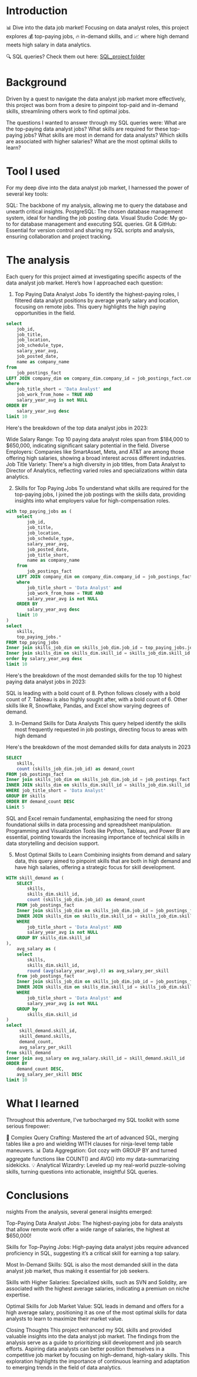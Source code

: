 # Introduction
📊 Dive into the data job market! Focusing on data analyst roles, this project explores 💰 top-paying jobs, 🔥 in-demand skills, and 📈 where high demand meets high salary in data analytics.

🔍 SQL queries? Check them out here: [SQL_project folder](/SQL_project/)

# Background
Driven by a quest to navigate the data analyst job market more effectively, this project was born from a desire to pinpoint top-paid and in-demand skills, streamlining others work to find optimal jobs.

The questions I wanted to answer through my SQL queries were:
What are the top-paying data analyst jobs?
What skills are required for these top-paying jobs?
What skills are most in demand for data analysts?
Which skills are associated with higher salaries?
What are the most optimal skills to learn?

# Tool I used
For my deep dive into the data analyst job market, I harnessed the power of several key tools:

SQL: The backbone of my analysis, allowing me to query the database and unearth critical insights.
PostgreSQL: The chosen database management system, ideal for handling the job posting data.
Visual Studio Code: My go-to for database management and executing SQL queries.
Git & GitHub: Essential for version control and sharing my SQL scripts and analysis, ensuring collaboration and project tracking.

# The analysis
Each query for this project aimed at investigating specific aspects of the data analyst job market. Here’s how I approached each question:

1. Top Paying Data Analyst Jobs
To identify the highest-paying roles, I filtered data analyst positions by average yearly salary and location, focusing on remote jobs. This query highlights the high paying opportunities in the field.

```sql
select  
    job_id,
    job_title,
    job_location, 
    job_schedule_type,
    salary_year_avg,
    job_posted_date,
    name as company_name
from 
    job_postings_fact
LEFT JOIN company_dim on company_dim.company_id = job_postings_fact.company_id    
where 
    job_title_short = 'Data Analyst' and 
    job_work_from_home = TRUE AND
    salary_year_avg is not NULL
ORDER BY 
    salary_year_avg desc
limit 10
```
Here's the breakdown of the top data analyst jobs in 2023:

Wide Salary Range: Top 10 paying data analyst roles span from $184,000 to $650,000, indicating significant salary potential in the field.
Diverse Employers: Companies like SmartAsset, Meta, and AT&T are among those offering high salaries, showing a broad interest across different industries.
Job Title Variety: There's a high diversity in job titles, from Data Analyst to Director of Analytics, reflecting varied roles and specializations within data analytics.

2. Skills for Top Paying Jobs
To understand what skills are required for the top-paying jobs, I joined the job postings with the skills data, providing insights into what employers value for high-compensation roles.

```sql
with top_paying_jobs as (
    select  
        job_id,
        job_title,
        job_location, 
        job_schedule_type,
        salary_year_avg,
        job_posted_date,
        job_title_short,
        name as company_name
    from 
        job_postings_fact
    LEFT JOIN company_dim on company_dim.company_id = job_postings_fact.company_id   
    where 
        job_title_short = 'Data Analyst' and 
        job_work_from_home = TRUE AND
        salary_year_avg is not NULL
    ORDER BY 
        salary_year_avg desc
    limit 10
)
select 
    skills,
    top_paying_jobs.*
FROM top_paying_jobs
Inner join skills_job_dim on skills_job_dim.job_id = top_paying_jobs.job_id
Inner join skills_dim on skills_dim.skill_id = skills_job_dim.skill_id
order by salary_year_avg desc
limit 10
```
Here's the breakdown of the most demanded skills for the top 10 highest paying data analyst jobs in 2023:

SQL is leading with a bold count of 8.
Python follows closely with a bold count of 7.
Tableau is also highly sought after, with a bold count of 6. Other skills like R, Snowflake, Pandas, and Excel show varying degrees of demand.

3. In-Demand Skills for Data Analysts
This query helped identify the skills most frequently requested in job postings, directing focus to areas with high demand

Here's the breakdown of the most demanded skills for data analysts in 2023
```sql
SELECT
    skills,
    count (skills_job_dim.job_id) as demand_count
FROM job_postings_fact
Inner join skills_job_dim on skills_job_dim.job_id = job_postings_fact.job_id
INNER JOIN skills_dim on skills_dim.skill_id = skills_job_dim.skill_id
WHERE job_title_short = 'Data Analyst'
GROUP BY skills
ORDER BY demand_count DESC
Limit 5
```

SQL and Excel remain fundamental, emphasizing the need for strong foundational skills in data processing and spreadsheet manipulation.
Programming and Visualization Tools like Python, Tableau, and Power BI are essential, pointing towards the increasing importance of technical skills in data storytelling and decision support.

5. Most Optimal Skills to Learn
Combining insights from demand and salary data, this query aimed to pinpoint skills that are both in high demand and have high salaries, offering a strategic focus for skill development.

```sql
WITH skill_demand as (
    SELECT
        skills,
        skills_dim.skill_id,
        count (skills_job_dim.job_id) as demand_count
    FROM job_postings_fact
    Inner join skills_job_dim on skills_job_dim.job_id = job_postings_fact.job_id
    INNER JOIN skills_dim on skills_dim.skill_id = skills_job_dim.skill_id
    WHERE 
        job_title_short = 'Data Analyst' AND
        salary_year_avg is not NULL 
    GROUP BY skills_dim.skill_id
),
    avg_salary as (
    select
        skills,
        skills_dim.skill_id,
        round (avg(salary_year_avg),0) as avg_salary_per_skill
    from job_postings_fact
    Inner join skills_job_dim on skills_job_dim.job_id = job_postings_fact.job_id
    INNER JOIN skills_dim on skills_dim.skill_id = skills_job_dim.skill_id
    WHERE 
        job_title_short = 'Data Analyst' and
        salary_year_avg is not NULL
    GROUP by 
        skills_dim.skill_id
)
select
     skill_demand.skill_id,
     skill_demand.skills,
     demand_count,
     avg_salary_per_skill
from skill_demand
inner join avg_salary on avg_salary.skill_id = skill_demand.skill_id
ORDER BY 
    demand_count DESC,
    avg_salary_per_skill DESC
limit 10
```

# What I learned
Throughout this adventure, I've turbocharged my SQL toolkit with some serious firepower:

🧩 Complex Query Crafting: Mastered the art of advanced SQL, merging tables like a pro and wielding WITH clauses for ninja-level temp table maneuvers.
📊 Data Aggregation: Got cozy with GROUP BY and turned aggregate functions like COUNT() and AVG() into my data-summarizing sidekicks.
💡 Analytical Wizardry: Leveled up my real-world puzzle-solving skills, turning questions into actionable, insightful SQL queries.


# Conclusions
nsights
From the analysis, several general insights emerged:

Top-Paying Data Analyst Jobs: The highest-paying jobs for data analysts that allow remote work offer a wide range of salaries, the highest at $650,000!

Skills for Top-Paying Jobs: High-paying data analyst jobs require advanced proficiency in SQL, suggesting it’s a critical skill for earning a top salary.

Most In-Demand Skills: SQL is also the most demanded skill in the data analyst job market, thus making it essential for job seekers.

Skills with Higher Salaries: Specialized skills, such as SVN and Solidity, are associated with the highest average salaries, indicating a premium on niche expertise.

Optimal Skills for Job Market Value: SQL leads in demand and offers for a high average salary, positioning it as one of the most optimal skills for data analysts to learn to maximize their market value.

Closing Thoughts
This project enhanced my SQL skills and provided valuable insights into the data analyst job market. The findings from the analysis serve as a guide to prioritizing skill development and job search efforts. Aspiring data analysts can better position themselves in a competitive job market by focusing on high-demand, high-salary skills. This exploration highlights the importance of continuous learning and adaptation to emerging trends in the field of data analytics.

